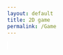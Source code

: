 ```yaml
---
layout: default
title: 2D game
permalink: /Game
---
```


<style>
    #canvas {
        margin: 0;
        border: 1px solid white;
    }
</style>
<canvas id='canvas'></canvas>
<script>
    // Create empty canvas
    let canvas = document.getElementById('canvas');
    let c = canvas.getContext('2d');
    // Set the canvas dimensions
    canvas.width = 720;
    canvas.height = 720;
    // Define the Player class
    class Player {
        constructor() {
            // Initial position and velocity of the player
            this.position = {
                x: 100,
                y: 200
            };
            this.velocity = {
                x: 0,
                y: 0
            };
            // Dimensions of the player
            this.width = 20;
            this.height = 20;
        }
        // Method to draw the player on the canvas
        draw() {
            c.fillStyle = 'red';
            c.fillRect(this.position.x, this.position.y, this.width, this.height);
        }
        // Method to update the players position and velocity
        update() {
            this.draw();
            this.position.y += this.velocity.y;
            this.position.x += this.velocity.x;
        }
    }
    // Create a player object
    player = new Player();
    // Define keyboard keys and their states
    let keys = {
        right: {
            pressed: false
        },
        left: {
            pressed: false
        },
        up: {
            pressed: false
        },
        down: {
            pressed: false
        }
    };
    // Animation function to continuously update and render the canvas
    function animate() {
        requestAnimationFrame(animate);
        c.clearRect(0, 0, canvas.width, canvas.height);
        player.update();
        if (keys.right.pressed) {
            player.velocity.x = 5;
        } else if (keys.left.pressed)  {
            player.velocity.x = -5;           
        } else if (keys.up.pressed) {
            player.velocity.y = -5; 
        } else if (keys.down.pressed) {
            player.velocity.y = 5;   
        } 
            else {
            player.velocity.x = 0;
            player.velocity.y = 0;
            }
        //Make player loop through boundaries
        if (player.position.x >= 800) {
            player.position.x = 0;
        }
            else if (player.position.x <= 0) {
            player.position.x = 800;
        }
         if (player.position.y >= 800) {
            player.position.y = 0;
        }
            else if (player.position.y <= 0) {
            player.position.y = 800;
        }
    }
    animate();
    // Event listener for keydown events
    addEventListener('keydown', ({ keyCode }) => {
        switch (keyCode) {
            case 65:
                console.log('left');
                keys.left.pressed = true;
                break;
            case 83:
                console.log('down');
                keys.down.pressed = true;
                break;
            case 68:
                console.log('right');
                keys.right.pressed = true;
                break;
            case 87:
                console.log('up');
                keys.up.pressed = true;
                break;
        }
    });
    // Event listener for keyup events
    addEventListener('keyup', ({ keyCode }) => {
        switch (keyCode) {
            case 65:
                console.log('left');
                keys.left.pressed = false;
                break;
            case 83:
                console.log('down');
                keys.down.pressed = false;
                break;
            case 68:
                console.log('right');
                keys.right.pressed = false;
                break;
            case 87:
                console.log('up');
                keys.up.pressed = false;
                break;
                }
    });
</script>